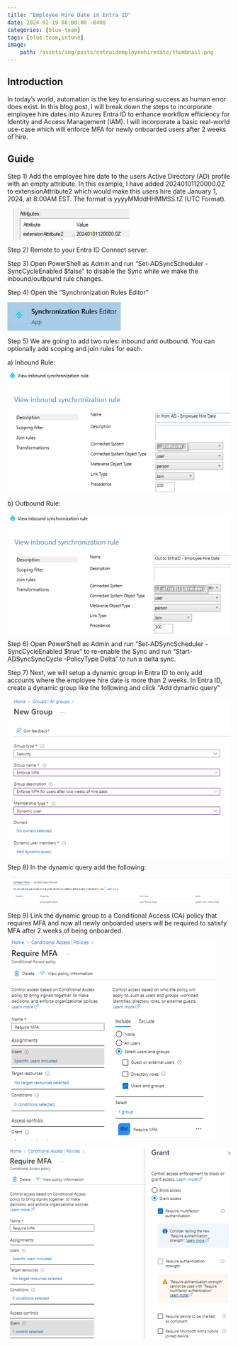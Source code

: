 ```yaml
---
title: "Employee Hire Date in Entra ID"
date: 2024-02-19 08:00:00 -0400
categories: [blue-team]
tags: [blue-team,intune]
image:
    path: /assets/img/posts/entraidemployeehiredate/thumbnail.png
--- 
```


<style>
  .body {
    display:block;
  }
</style>

## Introduction

In today’s world, automation is the key to ensuring success as human error does exist. In this blog post, I will break down the steps to incorporate employee hire dates into Azures Entra ID to enhance workflow efficiency for Identity and Access Management (IAM). I will incorporate a basic real-world use-case which will enforce MFA for newly onboarded users after 2 weeks of hire.

## Guide

Step 1) Add the employee hire date to the users Active Directory (AD) profile with an empty attribute. In this example, I have added 20240101120000.0Z to extensionAttribute2 which would make this users hire date January 1, 2024, at 8:00AM EST. The format is yyyyMMddHHMMSS.tZ (UTC Format).

<p class="body"><img class="body" src="./assets/img/posts/entraidemployeehiredate/image01.png" alt=""></p>

Step 2) Remote to your Entra ID Connect server.


Step 3) Open PowerShell as Admin and run “Set-ADSyncScheduler -SyncCycleEnabled $false” to disable the Sync while we make the inbound/outbound rule changes.


Step 4) Open the “Synchronization Rules Editor”

<p class="body"><img class="body" src="./assets/img/posts/entraidemployeehiredate/image02.png" alt=""></p>

Step 5) We are going to add two rules: inbound and outbound. You can optionally add scoping and join rules for each.

a) Inbound Rule:

<p class="body"><img class="body" src="./assets/img/posts/entraidemployeehiredate/image03.png" alt=""></p>

b) Outbound Rule:

<p class="body"><img class="body" src="./assets/img/posts/entraidemployeehiredate/image04.png" alt=""></p>


Step 6) Open PowerShell as Admin and run “Set-ADSyncScheduler -SyncCycleEnabled $true” to re-enable the Sync and run “Start-ADSyncSyncCycle -PolicyType Delta” to run a delta sync.


Step 7) Next, we will setup a dynamic group in Entra ID to only add accounts where the employee hire date is more than 2 weeks. In Entra ID, create a dynamic group like the following and click "Add dynamic query"

<p class="body"><img class="body" src="./assets/img/posts/entraidemployeehiredate/image05.png" alt=""></p>

Step 8) In the dynamic query add the following:

<p class="body"><img class="body" src="./assets/img/posts/entraidemployeehiredate/image06.png" alt=""></p>

Step 9) Link the dynamic group to a Conditional Access (CA) policy that requires MFA and now all newly onboarded users will be required to satisfy MFA after 2 weeks of being onboarded.

<p class="body"><img class="body" src="./assets/img/posts/entraidemployeehiredate/image07.png" alt=""></p>
<p class="body"><img class="body" src="./assets/img/posts/entraidemployeehiredate/image08.png" alt=""></p>